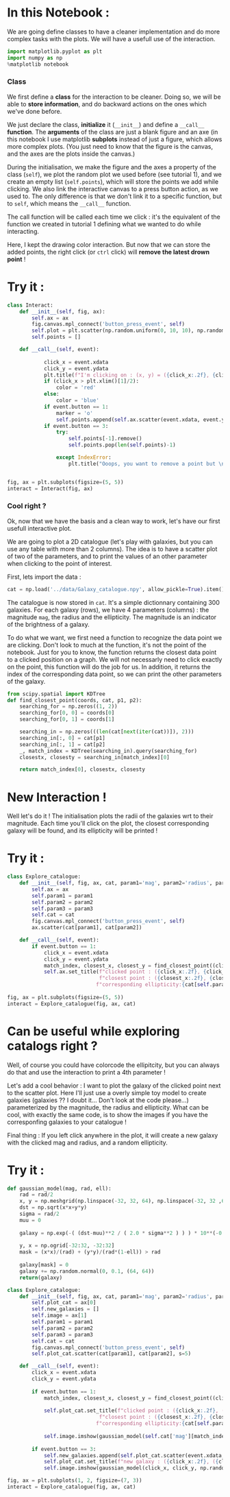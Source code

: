 # In this Notebook  : 
We are going define classes to have a cleaner implementation and do more complex tasks with the plots.
We will have a usefull use of the interaction.


```python
import matplotlib.pyplot as plt
import numpy as np
%matplotlib notebook
```

###  Class
We first define a **class** for the interaction to be cleaner. Doing so, we will be able to **store information**, and do backward actions on the ones which we've done before.

We just declare the class, **initialize** it (`__init__`) and define a `__call__` **function**. The **arguments** of the class are just a blank figure and an axe (in this notebook I use matplotlib **subplots** instead of just a figure, which allows more complex plots. (You just need to know that the figure is the canvas, and the axes are the plots inside the canvas.)

During the initialisation, we make the figure and the axes a property of the class (`self`), we plot the random plot we used before (see tutorial 1), and we create an empty list (`self.points`), which will store the points we add while clicking. We also link the interactive canvas to a press button action, as we used to. The only difference is that we don't link it to a specific function, but to `self`, which means the `__call__` function.

The call function will be called each time we click : it's the equivalent of the function we created in tutorial 1 defining what we wanted to do while interacting. 

Here, I kept the drawing color interaction. But now that we can store the added points, the right click (or `ctrl` click) will **remove the latest drown point** !

# Try it :


```python
class Interact:
    def __init__(self, fig, ax):
        self.ax = ax
        fig.canvas.mpl_connect('button_press_event', self)
        self.plot = plt.scatter(np.random.uniform(0, 10, 10), np.random.uniform(0, 10, 10))
        self.points = []

    def __call__(self, event):
        
            click_x = event.xdata
            click_y = event.ydata
            plt.title(f"I'm clicking on : (x, y) = ({click_x:.2f}, {click_y:.2f})")
            if (click_x > plt.xlim()[1]/2):
                color = 'red'
            else:
                color = 'blue'
            if event.button == 1:
                marker = 'o'
                self.points.append(self.ax.scatter(event.xdata, event.ydata, marker=marker, c=color))
            if event.button == 3:
                try:
                    self.points[-1].remove()
                    self.points.pop(len(self.points)-1)

                except IndexError:
                    plt.title("Ooops, you want to remove a point but \n there is no more !")


fig, ax = plt.subplots(figsize=(5, 5))
interact = Interact(fig, ax)

```

### Cool right ?

Ok, now that we have the basis and a clean way to work, let's have our first usefull interactive plot.

We are going to plot a 2D catalogue (let's play with galaxies, but you can use any table with more than 2 columns). The idea is to have a scatter plot of two of the parameters, and to print the values of an other parameter when clicking to the point of interest.

First, lets import the data : 


```python
cat = np.load('../data/Galaxy_catalogue.npy', allow_pickle=True).item()
```

The catalogue is now stored in `cat`. It's a simple dictionnary containing 300 galaxies. For each galaxy (rows), we have 4 parameters (columns) : the magnitude `mag`, the radius and the ellipticity. The magnitude is an indicator of the brightness of a galaxy.

To do what we want, we first need a function to recognize the data point we are clicking. Don't look to much at the function, it's not the point of the notebook. 
Just for you to know, the function returns the closest data point to a clicked position on a graph. We will not necessarly need to click exactly on the point, this function will do the job for us. In addition, it returns the index of the corresponding data point, so we can print the other parameters of the galaxy.


```python
from scipy.spatial import KDTree
def find_closest_point(coords, cat, p1, p2):
    searching_for = np.zeros((1, 2))
    searching_for[0, 0] = coords[0]
    searching_for[0, 1] = coords[1]

    searching_in = np.zeros(((len(cat[next(iter(cat))]), 2)))
    searching_in[:, 0] = cat[p1]
    searching_in[:, 1] = cat[p2]
    _, match_index = KDTree(searching_in).query(searching_for)
    closestx, closesty = searching_in[match_index][0]

    return match_index[0], closestx, closesty
```

# New Interaction !
Well let's do it ! The initialisation plots the radii of the galaxies wrt to their magnitude. Each time you'll click on the plot, the closest corresponding galaxy will be found, and its ellipticity will be printed !

# Try it :


```python
class Explore_catalogue:
    def __init__(self, fig, ax, cat, param1='mag', param2='radius', param3='ellipticity'):
        self.ax = ax
        self.param1 = param1
        self.param2 = param2
        self.param3 = param3
        self.cat = cat
        fig.canvas.mpl_connect('button_press_event', self)
        ax.scatter(cat[param1], cat[param2])

    def __call__(self, event):
        if event.button == 1:
            click_x = event.xdata
            click_y = event.ydata
            match_index, closest_x, closest_y = find_closest_point((click_x, click_y), self.cat, self.param1, self.param2)
            self.ax.set_title(f"clicked point : ({click_x:.2f}, {click_y:.2f}) \n "+
                              f"closest point : ({closest_x:.2f}, {closest_y:.2f}) \n"+
                             f"corresponding ellipticity:{cat[self.param3][match_index]:.2f}")
            
fig, ax = plt.subplots(figsize=(5, 5))
interact = Explore_catalogue(fig, ax, cat)

```

# Can be useful while exploring catalogs right ?
Well, of course you could have colorcode the ellipitcity, but you can always do that and use the interaction to print a 4th parameter !

Let's add a cool behavior : I want to plot the galaxy of the clicked point next to the scatter plot. Here I'll just use a overly simple toy model to create galaxies (galaxies ?? I doubt it... Don't look at the code please...) parameterized by the magnitude, the radius and ellipticity. What can be cool, with exactly the same code, is to show the images if you have the corresponfing galaxies to your catalogue !

Final thing : If you left click anywhere in the plot, it will create a new galaxy with the clicked mag and radius, and a random ellipticity.

# Try it :


```python
def gaussian_model(mag, rad, ell):
    rad = rad/2
    x, y = np.meshgrid(np.linspace(-32, 32, 64), np.linspace(-32, 32 ,64)) 
    dst = np.sqrt(x*x+y*y) 
    sigma = rad/2
    muu = 0
    
    galaxy = np.exp(-( (dst-muu)**2 / ( 2.0 * sigma**2 ) ) ) * 10**(-0.4*(mag-23.5))
    
    y, x = np.ogrid[-32:32, -32:32]
    mask = (x*x)/(rad) + (y*y)/(rad*(1-ell)) > rad
    
    galaxy[mask] = 0
    galaxy += np.random.normal(0, 0.1, (64, 64))
    return(galaxy)
```


```python
class Explore_catalogue:
    def __init__(self, fig, ax, cat, param1='mag', param2='radius', param3='ellipticity'):
        self.plot_cat = ax[0]
        self.new_galaxies = []
        self.image = ax[1]
        self.param1 = param1
        self.param2 = param2
        self.param3 = param3
        self.cat = cat
        fig.canvas.mpl_connect('button_press_event', self)
        self.plot_cat.scatter(cat[param1], cat[param2], s=5)

    def __call__(self, event):
        click_x = event.xdata
        click_y = event.ydata
        
        if event.button == 1:
            match_index, closest_x, closest_y = find_closest_point((click_x, click_y), self.cat, self.param1, self.param2)
            
            self.plot_cat.set_title(f"clicked point : ({click_x:.2f}, ({click_y:.2f}) \n "+
                              f"closest point : ({closest_x:.2f}, {closest_y:.2f}) \n"+
                             f"corresponding ellipticity:{cat[self.param3][match_index]:.2f}")
            
            self.image.imshow(gaussian_model(self.cat['mag'][match_index], self.cat['radius'][match_index], self.cat['ellipticity'][match_index]))
        
        if event.button == 3:
            self.new_galaxies.append(self.plot_cat.scatter(event.xdata, event.ydata, marker='*', c='red'))
            self.plot_cat.set_title(f"new galaxy : ({click_x:.2f}, ({click_y:.2f}) \n")
            self.image.imshow(gaussian_model(click_x, click_y, np.random.uniform(0,1)))

fig, ax = plt.subplots(1, 2, figsize=(7, 3))
interact = Explore_catalogue(fig, ax, cat)

```


```python

```
